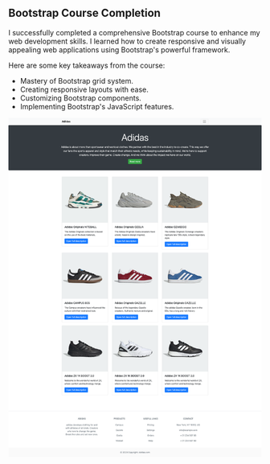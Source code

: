 ## Bootstrap Course Completion

I successfully completed a comprehensive Bootstrap course to enhance my web development skills. I learned how to create responsive and visually appealing web applications using Bootstrap's powerful framework.

Here are some key takeaways from the course:

- Mastery of Bootstrap grid system.
- Creating responsive layouts with ease.
- Customizing Bootstrap components.
- Implementing Bootstrap's JavaScript features.

<img src='screen.png'>
